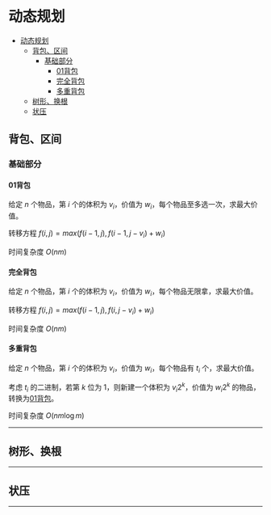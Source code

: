 # 动态规划

- [动态规划](#动态规划)
  - [背包、区间](#背包区间)
    - [基础部分](#基础部分)
      - [01背包](#01背包)
      - [完全背包](#完全背包)
      - [多重背包](#多重背包)
  - [树形、换根](#树形换根)
  - [状压](#状压)

## 背包、区间

### 基础部分

#### 01背包

给定 $n$ 个物品，第 $i$ 个的体积为 $v_i$，价值为 $w_i$，每个物品至多选一次，求最大价值。

转移方程 $f(i, j) = max(f(i - 1, j), f(i - 1, j - v_i) + w_i)$

时间复杂度 $O(nm)$

#### 完全背包

给定 $n$ 个物品，第 $i$ 个的体积为 $v_i$，价值为 $w_i$，每个物品无限拿，求最大价值。

转移方程 $f(i, j) = max(f(i - 1, j), f(i, j - v_i) + w_i)$

时间复杂度 $O(nm)$

#### 多重背包

给定 $n$ 个物品，第 $i$ 个的体积为 $v_i$，价值为 $w_i$，每个物品有 $t_i$ 个，求最大价值。

考虑 $t_i$ 的二进制，若第 $k$ 位为 $1$，则新建一个体积为 $v_i 2^k$，价值为 $w_i 2^k$ 的物品，转换为[01背包](#01背包)。

时间复杂度 $O(nm \log m)$

---

## 树形、换根

---

## 状压

---
